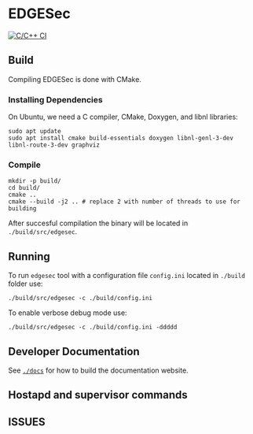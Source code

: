 # EDGESec
[![C/C++ CI](https://github.com/nqminds/EDGESec/workflows/C/C++%20CI/badge.svg?branch=main)](https://github.com/nqminds/EDGESec/actions?query=workflow%3A%22Github+Pages%22)

## Build

Compiling EDGESec is done with CMake.

### Installing Dependencies

On Ubuntu, we need a C compiler, CMake, Doxygen, and libnl libraries:

```console
sudo apt update
sudo apt install cmake build-essentials doxygen libnl-genl-3-dev libnl-route-3-dev graphviz
```

### Compile

```
mkdir -p build/
cd build/
cmake ..
cmake --build -j2 .. # replace 2 with number of threads to use for building
```

After succesful compilation the binary will be located in ```./build/src/edgesec```.

## Running

To run ```edgesec``` tool with a configuration file ```config.ini``` located in ```./build``` folder use:
```
./build/src/edgesec -c ./build/config.ini
```

To enable verbose debug mode use:
```
./build/src/edgesec -c ./build/config.ini -ddddd
```

## Developer Documentation

See [`./docs`](./docs) for how to build the documentation website.

## Hostapd and supervisor commands

## ISSUES
